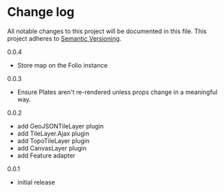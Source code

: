 # Change log

All notable changes to this project will be documented in this file.
This project adheres to [Semantic Versioning](http://semver.org/).

0.0.4
  * Store map on the Folio instance

0.0.3
  * Ensure Plates aren't re-rendered unless props change in a meaningful way.

0.0.2
  * add GeoJSONTileLayer plugin
  * add TileLayer.Ajax plugin
  * add TopoTileLayer plugin
  * add CanvasLayer plugin
  * add Feature adapter

0.0.1
  * initial release